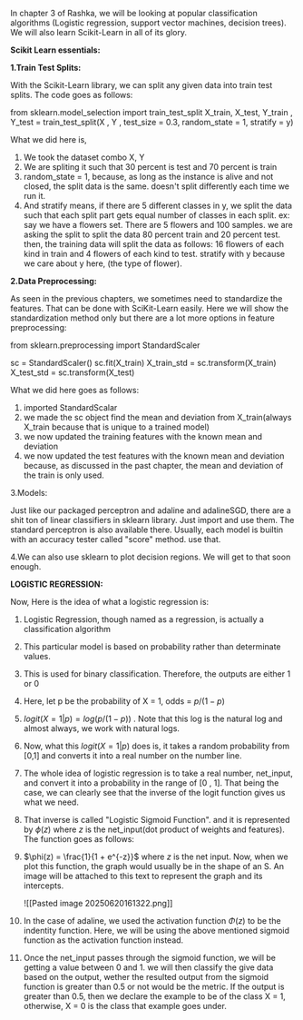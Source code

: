 
In chapter 3 of Rashka, we will be looking at popular classification algorithms (Logistic regression, support vector machines, decision trees). We will also learn Scikit-Learn in all of its glory.

**Scikit Learn essentials:**

**1.Train Test Splits:**

With the Scikit-Learn library, we can split any given data into train test splits. The code goes as follows:

from sklearn.model_selection import train_test_split
X_train, X_test, Y_train , Y_test = train_test_split(X , Y , test_size = 0.3, random_state = 1,  stratify = y)

What we did here is,
1. We took the dataset combo X, Y
2. We are spliting it such that 30 percent is test and 70 percent is train
3. random_state = 1, because, as long as the instance is alive and not closed, the split data is the same. doesn't split differently each time we run it. 
4. And stratify means, if there are 5 different classes in y, we split the data such that each split part gets equal number of classes in each split. ex: say we have a flowers set. There are 5 flowers and 100 samples. we are asking the split to split the data 80 percent train and 20 percent test. then, the training data will split the data as follows: 16 flowers of each kind in train and 4 flowers of each kind to test. stratify with y because we care about y here, (the type of flower).
  
**2.Data Preprocessing:**

As seen in the previous chapters, we sometimes need to standardize the features. That can be done with SciKit-Learn easily. Here we will show the standardization method only but there are a lot more options in feature preprocessing:

from sklearn.preprocessing import StandardScaler

sc = StandardScaler()
sc.fit(X_train)
X_train_std = sc.transform(X_train)
X_test_std = sc.transform(X_test)

What we did here goes as follows:
1. imported StandardScalar
2. we made the sc object find the mean and deviation from X_train(always X_train because that is unique to a trained model)
3. we now updated the training features with the known mean and deviation
4. we now updated the test features with the known mean and deviation because, as discussed in the past chapter, the mean and deviation of the train is only used.

3.Models:

Just like our packaged perceptron and adaline and adalineSGD, there are a shit ton of linear classifiers in sklearn library. Just import and use them. The standard perceptron is also available there. Usually, each model is builtin with an accuracy tester called "score" method. use that.

4.We can also use sklearn to plot decision regions. We will get to that soon enough.


**LOGISTIC REGRESSION:**


Now, Here is the idea of what a logistic regression is:
1. Logistic Regression, though named as a regression, is actually a classification algorithm
2. This particular model is based on probability rather than determinate values.
3. This is used for binary classification. Therefore, the outputs are either 1 or 0
4. Here, let p be the probability of X = 1, odds = $p/(1 - p)$ 
5. $logit(X = 1|p) = log(p/(1 - p))$ . Note that this log is the natural log and almost always, we work with natural logs.
6. Now, what this $logit(X = 1|p)$ does is, it takes a random probability from [0,1] and converts it into a real number on the number line.
7. The whole idea of logistic regression is to take a real number, net_input, and convert it into a probability in the range of [0 , 1]. That being the case, we can clearly see that the inverse of the logit function gives us what we need.
8. That inverse is called "Logistic Sigmoid Function". and it is represented by $\phi(z)$ where $z$ is the net_input(dot product of weights and features). The function goes as follows:
9. $\phi(z) = \frac{1}{1 + e^{-z}}$ where $z$ is the net input. Now, when we plot this function, the graph would usually be in the shape of an S. An image will be attached to this text to represent the graph and its intercepts.
   
   ![[Pasted image 20250620161322.png]]
10. In the case of adaline, we used the activation function $\Phi(z)$ to be the indentity function. Here, we will be using the above mentioned sigmoid function as the activation function instead.
11. Once the net_input passes through the sigmoid function, we will be getting a value between 0 and 1. we will then classify the give data based on the output, wether the resulted output from the sigmoid function is greater than 0.5 or not would be the metric. If the output is greater than 0.5, then we declare the example to be of the class X = 1, otherwise, X = 0 is the class that example goes under.
